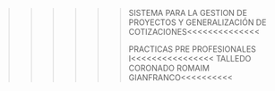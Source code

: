 >>>>>>SISTEMA PARA LA GESTION DE PROYECTOS Y GENERALIZACIÓN DE COTIZACIONES<<<<<<<<<<<<<<
>>>>>>
>>>>>>PRACTICAS PRE PROFESIONALES I<<<<<<<<<<<<<<<<
>>>>>>TALLEDO CORONADO ROMAIM GIANFRANCO<<<<<<<<<<

